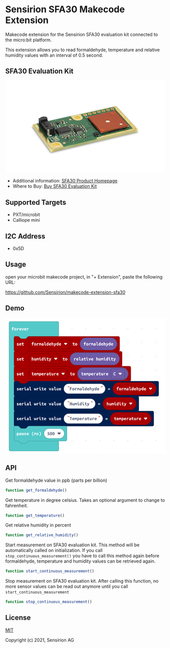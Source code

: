 # Sensirion SFA30 Makecode Extension

Makecode extension for the Sensirion SFA30 evaluation kit connected to the micro:bit platform.

This extension allows you to read formaldehyde, temperature and relative humidity values with an interval of 0.5 second.


## SFA30 Evaluation Kit

[<center><img src="SFA3x.png" width="500px"></center>](https://www.sensirion.com/en/environmental-sensors/evaluation-kit-sek-environmental-sensing/evaluation-kit-sek-sfa30/)

* Additional information:
[SFA30 Product Homepage](https://www.sensirion.com/en/environmental-sensors/evaluation-kit-sek-environmental-sensing/evaluation-kit-sek-sfa30/)
* Where to Buy: [Buy SFA30 Evaluation Kit](https://www.sensirion.com/index.php?id=1161&L=5&url=%22https://dilp.netcomponents.com/cgi-bin/sensirion.asp?lang=de&Region=NA&mode=2&partnumber1=SFA30&pq=Suchen%22)


## Supported Targets


* PXT/microbit
* Calliope mini

## I2C Address

* 0x5D

## Usage

open your microbit makecode project, in "+ Extension", paste the following URL:

https://github.com/Sensirion/makecode-extension-sfa30

## Demo

![](demo.png)

## API

Get formaldehyde value in ppb (parts per billion)
```ts
function get_formaldehyde()
```

Get temperature in degree celsius. Takes an optional argument to change to fahrenheit.
```ts
function get_temperature()
```

Get relative humidity in percent
```ts
function get_relative_humidity()
```

Start measurement on SFA30 evaluation kit. This method will be automatically called on initialization.
If you call `stop_continuous_measurement()` you have to call this method again before formaldehyde, temperature and humidity
values can be retrieved again.
```ts
function start_continuous_measurement()
```

Stop measurement on SFA30 evaluation kit. After calling this function, no more sensor values can be read out
anymore until you call `start_continuous_measurement`
```ts
function stop_continuous_measurement()
```


## License

[MIT](LICENSE)

Copyright (c) 2021, Sensirion AG


